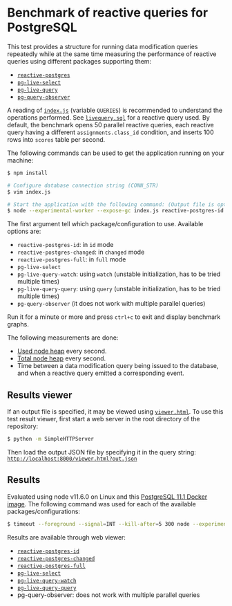 # Benchmark of reactive queries for PostgreSQL

This test provides a structure for running data modification queries repeatedly while
at the same time measuring the performance of reactive queries using different packages supporting them:
 * [`reactive-postgres`](https://github.com/tozd/node-reactive-postgres)
 * [`pg-live-select`](https://github.com/numtel/pg-live-select)
 * [`pg-live-query`](https://github.com/nothingisdead/pg-live-query)
 * [`pg-query-observer`](https://github.com/Richie765/pg-query-observer)

A reading of [`index.js`](./index.js) (variable `QUERIES`) is recommended to understand the operations
performed. See [`livequery.sql`](reactivequery.sql) for a reactive query used. By default,
the benchmark opens 50 parallel reactive queries, each reactive query having a different
`assignments.class_id` condition, and inserts 100 rows into `scores` table per second.

The following commands can be used to get the application running on your machine:

```bash
$ npm install

# Configure database connection string (CONN_STR)
$ vim index.js

# Start the application with the following command: (Output file is optional)
$ node --experimental-worker --expose-gc index.js reactive-postgres-id out.json
```

The first argument tell which package/configuration to use. Available options are:
* `reactive-postgres-id`: in `id` mode
* `reactive-postgres-changed`: in `changed` mode
* `reactive-postgres-full`: in `full` mode
* `pg-live-select`
* `pg-live-query-watch`: using `watch` (unstable initialization, has to be tried multiple times)
* `pg-live-query-query`: using `query` (unstable initialization, has to be tried multiple times)
* `pg-query-observer` (it does not work with multiple parallel queries)

Run it for a minute or more and press `ctrl+c` to exit and display benchmark graphs.

The following measurements are done:
* [Used node heap](https://nodejs.org/api/process.html#process_process_memoryusage) every second.
* [Total node heap](https://nodejs.org/api/process.html#process_process_memoryusage) every second.
* Time between a data modification query being issued to the database, and when a reactive
  query emitted a corresponding event.

## Results viewer

If an output file is specified, it may be viewed using [`viewer.html`](./viewer.html).
To use this test result viewer, first start a web server in the root directory of the
repository:

```bash
$ python -m SimpleHTTPServer
```

Then load the output JSON file by specifying it in the query string:
[`http://localhost:8000/viewer.html?out.json`](http://localhost:8000/viewer.html?out.json)

## Results

Evaluated using node v11.6.0 on Linux and this [PostgreSQL 11.1 Docker image](https://github.com/mitar/docker-postgres).
The following command was used for each of the available packages/configurations:

```bash
$ timeout --foreground --signal=INT --kill-after=5 300 node --experimental-worker --expose-gc index.js package <package>.json
```

Results are available through web viewer:

* [`reactive-postgres-id`](https://mitar.github.io/node-pg-reactivity-benchmark/viewer.html?results/reactive-postgres-id.json)
* [`reactive-postgres-changed`](https://mitar.github.io/node-pg-reactivity-benchmark/viewer.html?results/reactive-postgres-changed.json)
* [`reactive-postgres-full`](https://mitar.github.io/node-pg-reactivity-benchmark/viewer.html?results/reactive-postgres-full.json)
* [`pg-live-select`](https://mitar.github.io/node-pg-reactivity-benchmark/viewer.html?results/pg-live-select.json)
* [`pg-live-query-watch`](https://mitar.github.io/node-pg-reactivity-benchmark/viewer.html?results/pg-live-query-watch.json)
* [`pg-live-query-query`](https://mitar.github.io/node-pg-reactivity-benchmark/viewer.html?results/pg-live-query-query.json)
* pg-query-observer: does not work with multiple parallel queries

